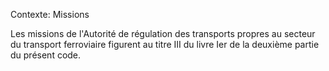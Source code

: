Contexte: Missions

Les missions de l'Autorité de régulation des transports propres au secteur du transport ferroviaire figurent au titre III du livre Ier de la deuxième partie du présent code.